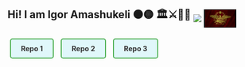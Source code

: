 ## Hi! I am Igor Amashukeli ⚫🟡   🏛️⚔️📜🏺 <img src="https://github.com/IgorAmashukeli/IgorAmashukeli/blob/main/ancap.gif" width="65" height="auto" align="middle"> <img src="https://github.com/IgorAmashukeli/IgorAmashukeli/blob/main/spqr.gif" width="65" height="auto" align="middle">

<!--
**IgorAmashukeli/IgorAmashukeli** is a ✨ _special_ ✨ repository because its `README.md` (this file) appears on your GitHub profile.

Here are some ideas to get you started:

- 🔭 I’m currently working on ...
- 🌱 I’m currently learning ...
- 👯 I’m looking to collaborate on ...
- 🤔 I’m looking for help with ...
- 💬 Ask me about ...
- 📫 How to reach me: ...
- 😄 Pronouns: ...
- ⚡ Fun fact: ...
-->

<a href="https://github.com/IgorAmashukeli/SQL" target="_blank" style="display: inline-block; border: 2px solid #4CAF50; padding: 10px 20px; margin: 5px; background-color: #e0f7fa; border-radius: 5px; font-weight: bold; text-decoration: none; color: #333;">Repo 1</a>
<a href="https://github.com/IgorAmashukeli/SQL" target="_blank" style="display: inline-block; border: 2px solid #4CAF50; padding: 10px 20px; margin: 5px; background-color: #e0f7fa; border-radius: 5px; font-weight: bold; text-decoration: none; color: #333;">Repo 2</a>
<a href="https://github.com/IgorAmashukeli/SQL" target="_blank" style="display: inline-block; border: 2px solid #4CAF50; padding: 10px 20px; margin: 5px; background-color: #e0f7fa; border-radius: 5px; font-weight: bold; text-decoration: none; color: #333;">Repo 3</a>

